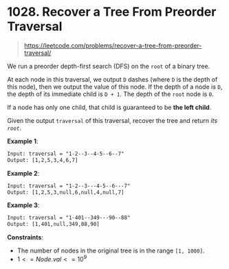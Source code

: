 # 1028. Recover a Tree From Preorder Traversal

> <https://leetcode.com/problems/recover-a-tree-from-preorder-traversal/>

We run a preorder depth-first search (DFS) on the `root` of a binary tree.

At each node in this traversal, we output `D` dashes (where `D` is the depth of
this node), then we output the value of this node.  If the depth of a node is
`D`, the depth of its immediate child is `D + 1`.  The depth of the `root` node
is `0`.

If a node has only one child, that child is guaranteed to be **the left child**.

Given the output `traversal` of this traversal, recover the tree and return
*its `root`*.

**Example 1**:

```txt
Input: traversal = "1-2--3--4-5--6--7"
Output: [1,2,5,3,4,6,7]
```

**Example 2**:

```txt
Input: traversal = "1-2--3---4-5--6---7"
Output: [1,2,5,3,null,6,null,4,null,7]
```

**Example 3**:

```txt
Input: traversal = "1-401--349---90--88"
Output: [1,401,null,349,88,90]
```

**Constraints**:

- The number of nodes in the original tree is in the range `[1, 1000]`.
- $1 <= Node.val <= 10^9$
